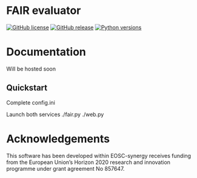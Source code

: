 # FAIR evaluator


[![GitHub license](https://img.shields.io/github/license/indigo-dc/DEEPaaS.svg)](https://github.com/indigo-dc/DEEPaaS/blob/master/LICENSE)
[![GitHub release](https://img.shields.io/github/release/indigo-dc/DEEPaaS.svg)](https://github.com/indigo-dc/DEEPaaS/releases)
[![Python versions](https://img.shields.io/pypi/pyversions/deepaas.svg)](https://pypi.python.org/pypi/deepaas)


# Documentation

Will be hosted soon


## Quickstart

Complete config.ini

Launch both services 
    ./fair.py
    ./web.py

# Acknowledgements

This software has been developed within EOSC-synergy receives 
funding from the European Union’s Horizon 2020 research and 
innovation programme under grant agreement No 857647.

